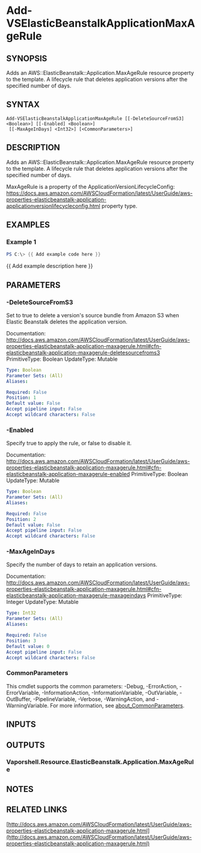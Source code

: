 # Add-VSElasticBeanstalkApplicationMaxAgeRule

## SYNOPSIS
Adds an AWS::ElasticBeanstalk::Application.MaxAgeRule resource property to the template.
A lifecycle rule that deletes application versions after the specified number of days.

## SYNTAX

```
Add-VSElasticBeanstalkApplicationMaxAgeRule [[-DeleteSourceFromS3] <Boolean>] [[-Enabled] <Boolean>]
 [[-MaxAgeInDays] <Int32>] [<CommonParameters>]
```

## DESCRIPTION
Adds an AWS::ElasticBeanstalk::Application.MaxAgeRule resource property to the template.
A lifecycle rule that deletes application versions after the specified number of days.

MaxAgeRule is a property of the ApplicationVersionLifecycleConfig: https://docs.aws.amazon.com/AWSCloudFormation/latest/UserGuide/aws-properties-elasticbeanstalk-application-applicationversionlifecycleconfig.html property type.

## EXAMPLES

### Example 1
```powershell
PS C:\> {{ Add example code here }}
```

{{ Add example description here }}

## PARAMETERS

### -DeleteSourceFromS3
Set to true to delete a version's source bundle from Amazon S3 when Elastic Beanstalk deletes the application version.

Documentation: http://docs.aws.amazon.com/AWSCloudFormation/latest/UserGuide/aws-properties-elasticbeanstalk-application-maxagerule.html#cfn-elasticbeanstalk-application-maxagerule-deletesourcefroms3
PrimitiveType: Boolean
UpdateType: Mutable

```yaml
Type: Boolean
Parameter Sets: (All)
Aliases:

Required: False
Position: 1
Default value: False
Accept pipeline input: False
Accept wildcard characters: False
```

### -Enabled
Specify true to apply the rule, or false to disable it.

Documentation: http://docs.aws.amazon.com/AWSCloudFormation/latest/UserGuide/aws-properties-elasticbeanstalk-application-maxagerule.html#cfn-elasticbeanstalk-application-maxagerule-enabled
PrimitiveType: Boolean
UpdateType: Mutable

```yaml
Type: Boolean
Parameter Sets: (All)
Aliases:

Required: False
Position: 2
Default value: False
Accept pipeline input: False
Accept wildcard characters: False
```

### -MaxAgeInDays
Specify the number of days to retain an application versions.

Documentation: http://docs.aws.amazon.com/AWSCloudFormation/latest/UserGuide/aws-properties-elasticbeanstalk-application-maxagerule.html#cfn-elasticbeanstalk-application-maxagerule-maxageindays
PrimitiveType: Integer
UpdateType: Mutable

```yaml
Type: Int32
Parameter Sets: (All)
Aliases:

Required: False
Position: 3
Default value: 0
Accept pipeline input: False
Accept wildcard characters: False
```

### CommonParameters
This cmdlet supports the common parameters: -Debug, -ErrorAction, -ErrorVariable, -InformationAction, -InformationVariable, -OutVariable, -OutBuffer, -PipelineVariable, -Verbose, -WarningAction, and -WarningVariable. For more information, see [about_CommonParameters](http://go.microsoft.com/fwlink/?LinkID=113216).

## INPUTS

## OUTPUTS

### Vaporshell.Resource.ElasticBeanstalk.Application.MaxAgeRule
## NOTES

## RELATED LINKS

[http://docs.aws.amazon.com/AWSCloudFormation/latest/UserGuide/aws-properties-elasticbeanstalk-application-maxagerule.html](http://docs.aws.amazon.com/AWSCloudFormation/latest/UserGuide/aws-properties-elasticbeanstalk-application-maxagerule.html)

